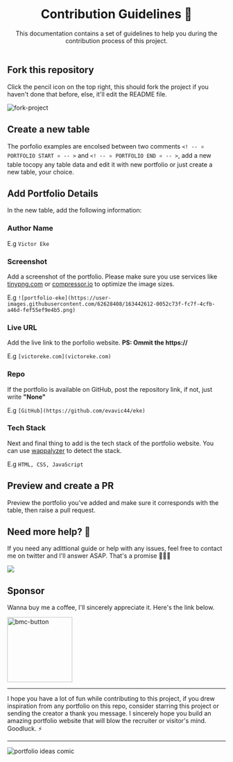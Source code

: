 <div align="center">
  <h1>Contribution Guidelines 🙌</h1>
  This documentation contains a set of guidelines to help you during the contribution process of this project.
</div>
<br>

## Fork this repository
Click the pencil icon on the top right, this should fork the project if you haven't done that before, else, it'll edit the README file.

![fork-project](https://user-images.githubusercontent.com/62628408/163815263-07fa9788-2f84-4ba3-8515-11b4f298e7fb.png)

## Create a new table
The porfolio examples are encolsed between two comments `<! -- ⭐ PORTFOLIO START ⭐ -- >` and `<! -- ⭐ PORTFOLIO END ⭐ -- >`, add a new table tocopy any table data and edit it with new portfolio or just create a new table, your choice. 

## Add Portfolio Details
In the new table, add the following information:

### Author Name
E.g `Victor Eke`    

### Screenshot
Add a screenshot of the portfolio. Please make sure you use services like [tinypng.com](https://tinypng.com) or [compressor.io](https://compressor.io) to optimize the image sizes.

E.g `![portfolio-eke](https://user-images.githubusercontent.com/62628408/163442612-0052c73f-fc7f-4cfb-a46d-fef55ef9e4b5.png)`

### Live URL
Add the live link to the porfolio website. **PS: Ommit the https://**

E.g `[victoreke.com](victoreke.com)`

### Repo
If the portfolio is available on GitHub, post the repository link, if not, just write **"None"**

E.g `[GitHub](https://github.com/evavic44/eke)`

### Tech Stack
Next and final thing to add is the tech stack of the portfolio website. You can use [wappalyzer](https://wappalyzer.com) to detect the stack.

E.g `HTML, CSS, JavaScript`

## Preview and create a PR
Preview the portfolio you've added and make sure it corresponds with the table, then raise a pull request.

## Need more help? 🤔
If you need any adittional guide or help with any issues, feel free to contact me on twitter and I'll answer ASAP. That's a promise 🤝🏽😊

<a href="https://twitter.com/evavic44">
  <img src="https://img.shields.io/badge/Twitter-1DA1F2?style=for-the-badge&logo=twitter&logoColor=white">
</a>

## Sponsor
Wanna buy me a coffee, I'll sincerely appreciate it. Here's the link below.

<a href="https://www.buymeacoffee.com/evavic44">
 <img width="150px" alt="bmc-button" src="https://user-images.githubusercontent.com/62628408/127788747-8850d386-fc61-4fff-b18f-8c5ee597be34.png">
</a>

<hr>
I hope you have a lot of fun while contributing to this project, if you drew inspiration from any portfolio on this repo, consider starring this project or sending the creator a thank you message. I sincerely hope you build an amazing portfolio website that will blow the recruiter or visitor's mind. Goodluck. ⚡

<hr>
<img src="https://user-images.githubusercontent.com/62628408/163662723-96f828c7-a971-473a-83a0-33d23a0f7efe.png" alt="portfolio ideas comic">
